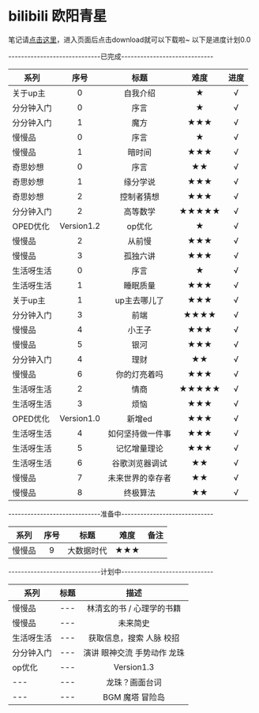 
# bilibili 欧阳青星

笔记请[点击这里](https://github.com/Ouyangqingxing/up/tree/master/resources/images/notes)，进入页面后点击download就可以下载啦~
以下是进度计划0.0

-----------------------------已完成-----------------------------

| 系列       | 序号       | 标题             	| 难度   | 进度   |
| -----      | :----:     | :----:           	| :----: | :----: |
| 关于up主   | 0          | 自我介绍         	| ★      |√|
| 分分钟入门 | 0          | 序言             	| ★      |√|
| 分分钟入门 | 1          | 魔方             	| ★★★   |√|
| 慢慢品     | 0          | 序言             	| ★      |√|
| 慢慢品     | 1          | 暗时间           	| ★★★   |√|
| 奇思妙想   | 0          | 序言             	| ★★     |√|
| 奇思妙想   | 1          | 缘分学说         	| ★★★   |√|
| 奇思妙想   | 2          | 控制者猜想       	| ★★★   |√|
| 分分钟入门 | 2          | 高等数学         	| ★★★★★ |√|
| OPED优化   | Version1.2 | op优化           	| ★      |√|
| 慢慢品     | 2          | 从前慢           	| ★★★   |√|
| 慢慢品     | 3          | 孤独六讲         	| ★★★   |√|
| 生活呀生活 | 0          | 序言             	| ★      |√|
| 生活呀生活 | 1          | 睡眠质量         	| ★★★   |√|
| 关于up主   | 1          | up主去哪儿了     	| ★★★   |√|
| 分分钟入门 | 3          | 前端             	| ★★★★  |√|
| 慢慢品     | 4          | 小王子           	| ★★★   |√|
| 慢慢品     | 5          | 银河             	| ★★★   |√|
| 分分钟入门 | 4          | 理财             	| ★★     |√|
| 慢慢品     | 6          | 你的灯亮着吗     	| ★★★   |√|
| 生活呀生活 | 2          | 情商             	| ★★★★★ |√|
| 生活呀生活 | 3          | 烦恼             	| ★★★   |√|
| OPED优化   | Version1.0 | 新增ed           	| ★★★   |√|
| 生活呀生活 | 4          | 如何坚持做一件事 	| ★★★   |√|
| 生活呀生活 | 5          | 记忆增量理论     	| ★★★   |√|
| 生活呀生活 | 6          | 谷歌浏览器调试     	| ★★   |√|
| 慢慢品     | 7          | 未来世界的幸存者    | ★★   |√|
| 慢慢品     | 8          | 终极算法    		| ★★   |√|

-----------------------------准备中-----------------------------

| 系列       | 序号       | 标题         	| 难度   | 备注                   |
| -----      | :----:     | :----:       	| :----: |     :----:             |
| 慢慢品 | 9        | 大数据时代	| ★★★   |                        |

-----------------------------计划中-----------------------------

| 系列       | 标题   | 描述                     |
| -----      | :----: | :----:                   |
| 慢慢品     | ---    | 林清玄的书   / 心理学的书籍            |
| 慢慢品     | ---    | 未来简史                 |
| 生活呀生活 | ---    | 获取信息，搜索 人脉 校招 |
| 分分钟入门 | ---    | 演讲 眼神交流 手势动作 龙珠|
| op优化     | ---    | Version1.3               |
| ---        | ---    | 龙珠？画面台词           |
| ---        | ---    | BGM 魔塔 冒险岛            |


